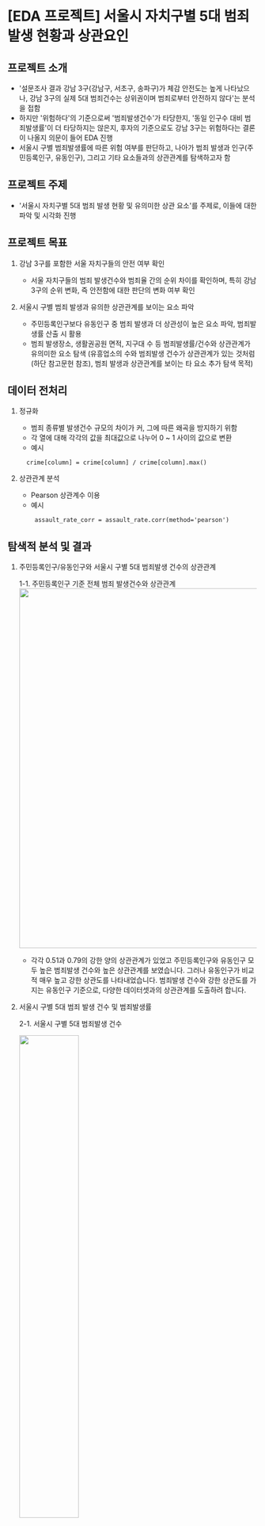 # [EDA 프로젝트] 서울시 자치구별 5대 범죄 발생 현황과 상관요인 


## 프로젝트 소개
   * '설문조사 결과 강남 3구(강남구, 서초구, 송파구)가 체감 안전도는 높게 나타났으나, 강남 3구의 실제 5대 범죄건수는 상위권이며 범죄로부터 안전하지 않다'는 분석을 접함
   * 하지만 '위험하다'의 기준으로써 '범죄발생건수'가 타당한지, '동일 인구수 대비 범죄발생률'이 더 타당하지는 않은지, 후자의 기준으로도 강남 3구는 위험하다는 결론이 나올지 의문이 들어 EDA 진행
   * 서울시 구별 범죄발생률에 따른 위험 여부를 판단하고, 나아가 범죄 발생과 인구(주민등록인구, 유동인구), 그리고 기타 요소들과의 상관관계를 탐색하고자 함


## 프로젝트 주제
   * '서울시 자치구별 5대 범죄 발생 현황 및 유의미한 상관 요소'를 주제로, 이들에 대한 파악 및 시각화 진행


## 프로젝트 목표

   1. 강남 3구를 포함한 서울 자치구들의 안전 여부 확인
      * 서울 자치구들의 범죄 발생건수와 범죄율 간의 순위 차이를 확인하며, 특히 강남 3구의 순위 변화, 즉 안전함에 대한 판단의 변화 여부 확인
           
   2. 서울시 구별 범죄 발생과 유의한 상관관계를 보이는 요소 파악
      * 주민등록인구보다 유동인구 중 범죄 발생과 더 상관성이 높은 요소 파악, 범죄발생률 산출 시 활용
      * 범죄 발생장소, 생활권공원 면적, 지구대 수 등 범죄발생률/건수와 상관관계가 유의미한 요소 탐색   (유흥업소의 수와 범죄발생 건수가 상관관계가 있는 것처럼 (하단 참고문헌 참조), 범죄 발생과 상관관계를 보이는 타 요소 추가 탐색 목적)


## 데이터 전처리
  1. 정규화
      - 범죄 종류별 발생건수 규모의 차이가 커, 그에 따른 왜곡을 방지하기 위함
      - 각 열에 대해 각각의 값을 최대값으로 나누어 0 ~ 1 사이의 값으로 변환
       - 예시
        ```
          crime[column] = crime[column] / crime[column].max()
        ```
          
  2. 상관관계 분석
      - Pearson 상관계수 이용
       - 예시
         ```
          assault_rate_corr = assault_rate.corr(method='pearson')
         ```
                

## 탐색적 분석 및 결과
  
  1. 주민등록인구/유동인구와 서울시 구별 5대 범죄발생 건수의 상관관계
  
     1-1. 주민등록인구 기준 전체 범죄 발생건수와 상관관계
        <img width="727" src="https://user-images.githubusercontent.com/75604413/108394239-d9661800-7257-11eb-92fa-8c1437a7a5aa.png">
   
       * 각각 0.51과 0.79의 강한 양의 상관관계가 있었고 주민등록인구와 유동인구 모두 높은 범죄발생 건수와 높은 상관관계를 보였습니다. 그러나 유동인구가 비교적 매우 높고 강한 상관도를 나타내었습니다. 범죄발생 건수와 강한 상관도를 가지는 유동인구 기준으로, 다양한 데이터셋과의 상관관계를 도출하려 합니다. 
   
   
  2. 서울시 구별 5대 범죄 발생 건수 및 범죄발생률
  
     2-1. 서울시 구별 5대 범죄발생 건수
     
      <img src="https://user-images.githubusercontent.com/75604413/108393191-c43cb980-7256-11eb-8fef-212e80e3620d.png" width="50%" height="50%"/>
      
      2-2. 서울시 구별 5대 범죄발생률
      
      <img src="https://user-images.githubusercontent.com/75604413/108393481-0e259f80-7257-11eb-9ed5-744c1ba29aee.png" width="50%" height="50%"/>
  
  3. 범죄 발생 장소와 범죄 유형별 범죄발생률
    
  <img src="https://user-images.githubusercontent.com/75604413/108393927-7e342580-7257-11eb-9259-58aa4a403a3a.png" width="50%" height="50%"/>
    
  4. 5대 범죄 발생 건수와 지구대의 상관관계
  <img src="https://user-images.githubusercontent.com/75604413/108397344-32837b00-725b-11eb-8733-09a7058b55c6.png" width="50%" height="50%"/>



  5. 범죄 발생률과 생활권공원 면적의 상관관계
  <img width="727" src="https://user-images.githubusercontent.com/75604413/108397309-27304f80-725b-11eb-9312-f4631632c7eb.png">


## 결과 요약
* 범죄 발생 건수는 대체로 주민등록인구보다는 유동인구와 더 높은 상관관계를 보임
* 강남 3구가 비록 절대건수는 상위권이나, 이는 많은 유동인구 때문으로 범죄발생률은 중~하위권에 위치하여 안전한 편임
* 대부분 범죄는 노상에서 다수 발생하는 반면, 살인은 예외적으로 주거지에서 높은 발생률을 보임
* 지구대 수와 범죄발생 건수 간에는  약한 양의 상관관계가 나타남
* 생활권 공원 면적을 늘리는 것은 절도/폭력발생률 감소에 유의미한 것으로 판단

## 기대 효과
* 분석을 바탕으로 서울시의 효율적인 자원 운영에 기여하고 효과적인 도시계획의 근거로 사용가능한지         확인
      * 위의 분석 결과를 기반으로 서울시 각 자치구의 한정된 리소스로 효과적인 도시계획에 기여하고자 합니다.


## 데이터셋
  1. 서울시 열린데이터 광장
  
      * [서울시 5대 범죄 발생 현황](http://data.seoul.go.kr/dataList/316/S/2/datasetView.do)
      * [서울시 공원 (1인당 공원면적) 현황](http://data.seoul.go.kr/dataList/360/S/2/datasetView.do)
      * [서울시 구별 가로등 현황](http://data.seoul.go.kr/dataList/261/S/2/datasetView.do)
      * [서울시 구별 주민등록인구 현황](http://data.seoul.go.kr/dataList/419/S/2/datasetView.do)
      * [서울시 주민등록인구 (연령별/구별) 통계](http://data.seoul.go.kr/dataList/10718/S/2/datasetView.do)
      * [서울시 지구대/파출소/치안센터 수](http://data.seoul.go.kr/dataList/224/S/2/datasetView.do)
  
  2. 한국 데이터 산업진흥원
     * [서울시 구별 유동인구 현황](http://datakorea.datastore.or.kr/profile/geo/04000KR11/#flow_top_bottom_private_data)


## 참고문헌
* 조중구 (2003). 범죄발생의 도시계획적 함의. 서울대학교 박사학위 논문
* 강준모, 김현정 (2007). 도시 내 공원녹지공간이 범죄에 미치는 영향.<대한토목학회논문집>, 27권 제1 D호, 117-129.
* 윤창완 (2014, 10, 20). [국감브리핑]'부자동네'...서울 강남 3구 체감안전도 높아. <NEWS 1>. URL: https://news.mt.co.kr/mtview.php?no=2014102009548225853
* 박대로 (2019, 02, 03). 서울 1인가구·유흥업소·女 많을수록 살인 등 5대범죄 다발. <NEWSIS>. URL: https://mobile.newsis.com/view.html?ar_id=NISX20190124_0000540393#_enliple


## Member / Role
* 임현수 / 범죄 데이터 및 인구 데이터 전처리, 분석, 시각화, 발표 내용 기획, 발표 자료 최종 검토, 발표.
* 정다은 / 기타 요소 데이터 전처리, 범죄 발생과 기타요소 간 상관관계 분석, 시각화, 발표자료 작성.





